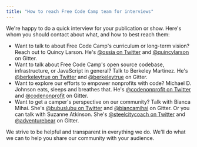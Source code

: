 ```yaml
---
title: "How to reach Free Code Camp team for interviews"
---
```


We're happy to do a quick interview for your publication or show. Here's whom you should contact about what, and how to best reach them:

*   Want to talk to about Free Code Camp's curriculum or long-term vision? Reach out to Quincy Larson. He's [@ossia on Twitter](https://twitter.com/ossia) and [@quincylarson](/users/quincylarson) on Gitter.
*   Want to talk about Free Code Camp's open source codebase, infrastructure, or JavaScript in general? Talk to Berkeley Martinez. He's [@berkeleytrue on Twitter](https://twitter.com/berkeleytrue) and [@berkeleytrue](/users/berkeleytrue) on Gitter.
*   Want to explore our efforts to empower nonprofits with code? Michael D. Johnson eats, sleeps and breathes that. He's [@codenonprofit on Twitter](https://twitter.com/codenonprofit) and [@codenonprofit](/users/codenonprofit) on Gitter.
*   Want to get a camper's perspective on our community? Talk with Bianca Mihai. She's [@bubuslubu on Twitter](https://twitter.com/bubuslubu) and [@biancamihai](/users/biancamihai) on Gitter. Or you can talk with Suzanne Atkinson. She's [@steelcitycoach on Twitter](https://twitter.com/SteelCityCoach) and [@adventurebear](/users/adventurebear) on Gitter.

We strive to be helpful and transparent in everything we do. We'll do what we can to help you share our community with your audience.
